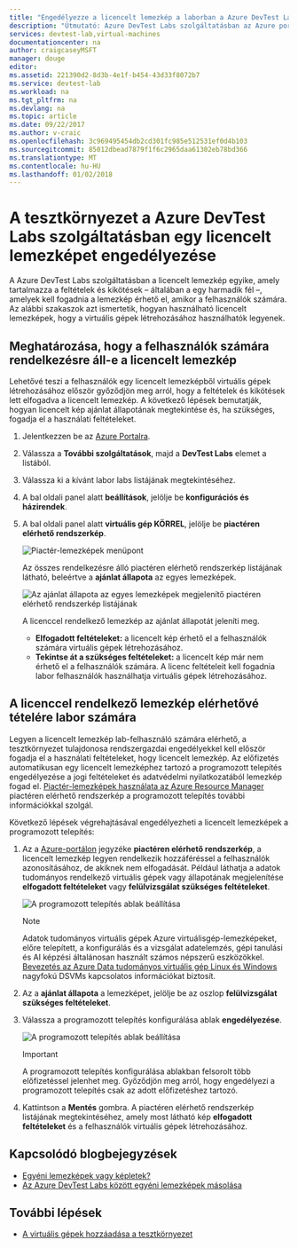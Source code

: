 ```yaml
---
title: "Engedélyezze a licencelt lemezkép a laborban a Azure DevTest Labs szolgáltatásban |} Microsoft Docs"
description: "Útmutató: Azure DevTest Labs szolgáltatásban az Azure portál használatával egy licencelt lemezképet engedélyezése"
services: devtest-lab,virtual-machines
documentationcenter: na
author: craigcaseyMSFT
manager: douge
editor: 
ms.assetid: 221390d2-8d3b-4e1f-b454-43d33f8072b7
ms.service: devtest-lab
ms.workload: na
ms.tgt_pltfrm: na
ms.devlang: na
ms.topic: article
ms.date: 09/22/2017
ms.author: v-craic
ms.openlocfilehash: 3c969495454db2cd301fc985e512531ef0d4b103
ms.sourcegitcommit: 85012dbead7879f1f6c2965daa61302eb78bd366
ms.translationtype: MT
ms.contentlocale: hu-HU
ms.lasthandoff: 01/02/2018
---
```

# <a name="enable-a-licensed-image-in-your-lab-in-azure-devtest-labs"></a>A tesztkörnyezet a Azure DevTest Labs szolgáltatásban egy licencelt lemezképet engedélyezése

A Azure DevTest Labs szolgáltatásban a licencelt lemezkép egyike, amely tartalmazza a feltételek és kikötések – általában a egy harmadik fél –, amelyek kell fogadnia a lemezkép érhető el, amikor a felhasználók számára. Az alábbi szakaszok azt ismertetik, hogyan használható licencelt lemezképek, hogy a virtuális gépek létrehozásához használhatók legyenek.

## <a name="determining-whether-a-licensed-image-is-available-to-users"></a>Meghatározása, hogy a felhasználók számára rendelkezésre áll-e a licencelt lemezkép
Lehetővé teszi a felhasználók egy licencelt lemezképből virtuális gépek létrehozásához először győződjön meg arról, hogy a feltételek és kikötések lett elfogadva a licencelt lemezkép. A következő lépések bemutatják, hogyan licencelt kép ajánlat állapotának megtekintése és, ha szükséges, fogadja el a használati feltételeket.

1. Jelentkezzen be az [Azure Portalra](http://go.microsoft.com/fwlink/p/?LinkID=525040).

1. Válassza a **További szolgáltatások**, majd a **DevTest Labs** elemet a listából.

1. Válassza ki a kívánt labor labs listájának megtekintéséhez.  

1. A bal oldali panel alatt **beállítások**, jelölje be **konfigurációs és házirendek**.

1. A bal oldali panel alatt **virtuális gép KÖRREL**, jelölje be **piactéren elérhető rendszerkép**. 

    ![Piactér-lemezképek menüpont](./media/devtest-lab-create-custom-image-from-licensed-image/devtest-lab-marketplace-images.png)

    Az összes rendelkezésre álló piactéren elérhető rendszerkép listájának látható, beleértve a **ajánlat állapota** az egyes lemezképek.

    ![Az ajánlat állapota az egyes lemezképek megjelenítő piactéren elérhető rendszerkép listájának](./media/devtest-lab-create-custom-image-from-licensed-image/devtest-lab-offer-status.png)

    A licenccel rendelkező lemezkép az ajánlat állapotát jeleníti meg. 
    
    - **Elfogadott feltételeket:** a licencelt kép érhető el a felhasználók számára virtuális gépek létrehozásához. 
    - **Tekintse át a szükséges feltételeket:** a licencelt kép már nem érhető el a felhasználók számára. A licenc feltételeit kell fogadnia labor felhasználók használhatja virtuális gépek létrehozásához. 

## <a name="making-a-licensed-image-available-to-lab-users"></a>A licenccel rendelkező lemezkép elérhetővé tételére labor számára
Legyen a licencelt lemezkép lab-felhasználó számára elérhető, a tesztkörnyezet tulajdonosa rendszergazdai engedélyekkel kell először fogadja el a használati feltételeket, hogy licencelt lemezkép. Az előfizetés automatikusan egy licencelt lemezképhez tartozó a programozott telepítés engedélyezése a jogi feltételeket és adatvédelmi nyilatkozatából lemezkép fogad el. [Piactér-lemezképek használata az Azure Resource Manager](https://azure.microsoft.com/blog/working-with-marketplace-images-on-azure-resource-manager/) piactéren elérhető rendszerkép a programozott telepítés további információkkal szolgál.

Következő lépések végrehajtásával engedélyezheti a licencelt lemezképek a programozott telepítés:

1. Az a [Azure-portálon](http://go.microsoft.com/fwlink/p/?LinkID=525040) jegyzéke **piactéren elérhető rendszerkép**, a licencelt lemezkép legyen rendelkezik hozzáféréssel a felhasználók azonosításához, de akiknek nem elfogadását. Például láthatja a adatok tudományos rendelkező virtuális gépek vagy állapotának megjelenítése **elfogadott feltételeket** vagy **felülvizsgálat szükséges feltételeket**.

    ![A programozott telepítés ablak beállítása](./media/devtest-lab-create-custom-image-from-licensed-image/devtest-lab-licensed-images.png)

   > [!NOTE]
   > Adatok tudományos virtuális gépek Azure virtuálisgép-lemezképeket, előre telepített, a konfigurálás és a vizsgálat adatelemzés, gépi tanulási és AI képzési általánosan használt számos népszerű eszközökkel. [Bevezetés az Azure Data tudományos virtuális gép Linux és Windows](https://docs.microsoft.com/azure/machine-learning/data-science-virtual-machine/overview) nagyfokú DSVMs kapcsolatos információkat biztosít.
   >
   >

1. Az a **ajánlat állapota** a lemezképet, jelölje be az oszlop **felülvizsgálat szükséges feltételeket**.

1. Válassza a programozott telepítés konfigurálása ablak **engedélyezése**.

    ![A programozott telepítés ablak beállítása](./media/devtest-lab-create-custom-image-from-licensed-image/devtest-lab-enable-programmatic-deployment.png)

   > [!IMPORTANT]
   > A programozott telepítés konfigurálása ablakban felsorolt több előfizetéssel jelenhet meg. Győződjön meg arról, hogy engedélyezi a programozott telepítés csak az adott előfizetéshez tartozó.
   >
   >


1. Kattintson a **Mentés** gombra. A piactéren elérhető rendszerkép listájának megtekintéséhez, amely most látható kép **elfogadott feltételeket** és a felhasználók virtuális gépek létrehozásához.

## <a name="related-blog-posts"></a>Kapcsolódó blogbejegyzések

- [Egyéni lemezképek vagy képletek?](https://blogs.msdn.microsoft.com/devtestlab/2016/04/06/custom-images-or-formulas/)
- [Az Azure DevTest Labs között egyéni lemezképek másolása](http://www.visualstudiogeeks.com/blog/DevOps/How-To-Move-CustomImages-VHD-Between-AzureDevTestLabs#copying-custom-images-between-azure-devtest-labs)

## <a name="next-steps"></a>További lépések

- [A virtuális gépek hozzáadása a tesztkörnyezet](devtest-lab-add-vm.md)
